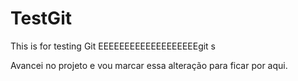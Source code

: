 # TestGit
This is for testing Git
EEEEEEEEEEEEEEEEEEEgit s

Avancei no projeto e vou marcar essa alteração para ficar por aqui.